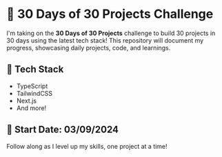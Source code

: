 # 🚀 30 Days of 30 Projects Challenge

I'm taking on the **30 Days of 30 Projects** challenge to build 30 projects in 30 days using the latest tech stack! This repository will document my progress, showcasing daily projects, code, and learnings. 

## 🌟 Tech Stack
- TypeScript
- TailwindCSS
- Next.js
- And more!

## 📅 Start Date: 03/09/2024

Follow along as I level up my skills, one project at a time! 
